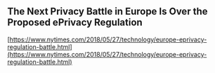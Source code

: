 ## The Next Privacy Battle in Europe Is Over the Proposed ePrivacy Regulation
  
  [https://www.nytimes.com/2018/05/27/technology/europe-eprivacy-regulation-battle.html](https://www.nytimes.com/2018/05/27/technology/europe-eprivacy-regulation-battle.html)